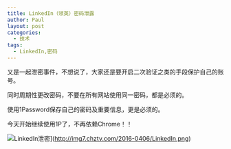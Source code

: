 ```yaml
---
title: LinkedIn（领英）密码泄露
author: Paul
layout: post
categories:
  - 技术
tags:
  - LinkedIn,密码
---
```


又是一起泄密事件，不想说了，大家还是要开启二次验证之类的手段保护自己的账号。

同时周期性更改密码，不要在所有网站使用同一密码，都是必须的。

使用1Password保存自己的密码及重要信息，更是必须的。

今天开始继续使用1P了，不再依赖Chrome！！

![LinkedIn泄密](http://img7.chztv.com/2016-0406/LinkedIn.png!400px)](http://img7.chztv.com/2016-0406/LinkedIn.png)